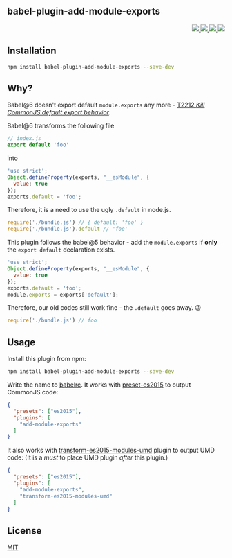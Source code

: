 babel-plugin-add-module-exports
---

<p align="right">
  <a href="https://npmjs.org/package/babel-plugin-add-module-exports">
    <img src="https://img.shields.io/npm/v/babel-plugin-add-module-exports.svg?style=flat-square">
  </a>
  <a href="https://travis-ci.org/59naga/babel-plugin-add-module-exports">
    <img src="http://img.shields.io/travis/59naga/babel-plugin-add-module-exports.svg?style=flat-square">
  </a>
  <a href="https://codeclimate.com/github/59naga/babel-plugin-add-module-exports/coverage">
    <img src="https://img.shields.io/codeclimate/github/59naga/babel-plugin-add-module-exports.svg?style=flat-square">
  </a>
  <a href="https://codeclimate.com/github/59naga/babel-plugin-add-module-exports">
    <img src="https://img.shields.io/codeclimate/coverage/github/59naga/babel-plugin-add-module-exports.svg?style=flat-square">
  </a>
</p>

Installation
---

```bash
npm install babel-plugin-add-module-exports --save-dev
```

Why?
---

Babel@6 doesn't export default `module.exports` any more - [T2212 *Kill CommonJS default export behavior*](https://phabricator.babeljs.io/T2212).

Babel@6 transforms the following file

```js
// index.js
export default 'foo'
```

into

```js
'use strict';
Object.defineProperty(exports, "__esModule", {
  value: true
});
exports.default = 'foo';
```

Therefore, it is a need to use the ugly `.default` in node.js.

```js
require('./bundle.js') // { default: 'foo' }
require('./bundle.js').default // 'foo'
```

This plugin follows the babel@5 behavior - add the `module.exports` if **only** the `export default` declaration exists.

```js
'use strict';
Object.defineProperty(exports, "__esModule", {
  value: true
});
exports.default = 'foo';
module.exports = exports['default'];
```

Therefore, our old codes still work fine - the `.default` goes away. :wink:

```js
require('./bundle.js') // foo
```

Usage
---

Install this plugin from npm:

```sh
npm install babel-plugin-add-module-exports --save-dev
```

Write the name to [babelrc](https://babeljs.io/docs/usage/babelrc/). It works with [preset-es2015](http://babeljs.io/docs/plugins/preset-es2015/) to output CommonJS code:

```json
{
  "presets": ["es2015"],
  "plugins": [
    "add-module-exports"
  ]
}
```

It also works with [transform-es2015-modules-umd](http://babeljs.io/docs/plugins/transform-es2015-modules-umd/) plugin to output UMD code: (It is a *must* to place UMD plugin *after* this plugin.)

```json
{
  "presets": ["es2015"],
  "plugins": [
    "add-module-exports",
    "transform-es2015-modules-umd"
  ]
}
```

License
---
[MIT](http://59naga.mit-license.org/)
